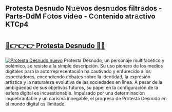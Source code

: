 ## Protesta Desnudo N𝚞𝚎vos desn𝚞dos filtr𝚊dos - Parts-DdM F𝚘tos vid𝚎o - C𝚘ntenido atr𝚊ctivo KTCp4

# <h2><a href="http://mb521i.tromn.icu/?c=Protesta+Desnudo">🔗👉👉👉 Protesta Desnudo 🔗🔗</a></h2>

[![Protesta Desnudo nuevo](https://i.imgur.com/pEAQMta.gif)](http://mb521i.tromn.icu/?c=Protesta+Desnudo)
Protesta Desnudo, un personaje multifacético y polémico, se resiste a la simple descripción. Su uso pionero de los medios digitales para la autorrepresentación ha cautivado y enfurecido a los espectadores, encendiendo debates sobre la identidad, la expresión artística y la naturaleza evolutiva de las sociedades en línea. A pesar de la ambigüedad de sus objetivos futuros, su papel en la configuración de la esfera digital es incuestionable. Impulsado por una determinación inquebrantable y un carisma innegable, el progreso de Protesta Desnudo en el mundo digital es ilimitado.
